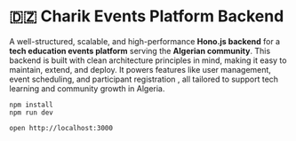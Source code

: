 # 🇩🇿 Charik Events Platform Backend

A well-structured, scalable, and high-performance **Hono.js backend** for a **tech education events platform** serving the **Algerian community**.
This backend is built with clean architecture principles in mind, making it easy to maintain, extend, and deploy. It powers features like user management, event scheduling, and participant registration , all tailored to support tech learning and community growth in Algeria.
```
npm install
npm run dev
```

```
open http://localhost:3000
```
